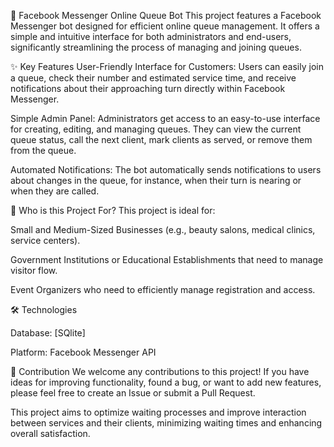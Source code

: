 🚀 Facebook Messenger Online Queue Bot
This project features a Facebook Messenger bot designed for efficient online queue management. It offers a simple and intuitive interface for both administrators and end-users, significantly streamlining the process of managing and joining queues.

✨ Key Features
User-Friendly Interface for Customers: Users can easily join a queue, check their number and estimated service time, and receive notifications about their approaching turn directly within Facebook Messenger.

Simple Admin Panel: Administrators get access to an easy-to-use interface for creating, editing, and managing queues. They can view the current queue status, call the next client, mark clients as served, or remove them from the queue.

Automated Notifications: The bot automatically sends notifications to users about changes in the queue, for instance, when their turn is nearing or when they are called.

🎯 Who is this Project For?
This project is ideal for:

Small and Medium-Sized Businesses (e.g., beauty salons, medical clinics, service centers).

Government Institutions or Educational Establishments that need to manage visitor flow.

Event Organizers who need to efficiently manage registration and access.

🛠️ Technologies

Database: [SQlite]

Platform: Facebook Messenger API

🤝 Contribution
We welcome any contributions to this project! If you have ideas for improving functionality, found a bug, or want to add new features, please feel free to create an Issue or submit a Pull Request.

This project aims to optimize waiting processes and improve interaction between services and their clients, minimizing waiting times and enhancing overall satisfaction.
